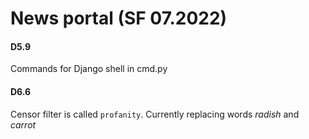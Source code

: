 # News portal (SF 07.2022)

#### D5.9

Commands for Django shell in cmd.py

#### D6.6

Censor filter is called `profanity`. Currently replacing words *radish* and *carrot*